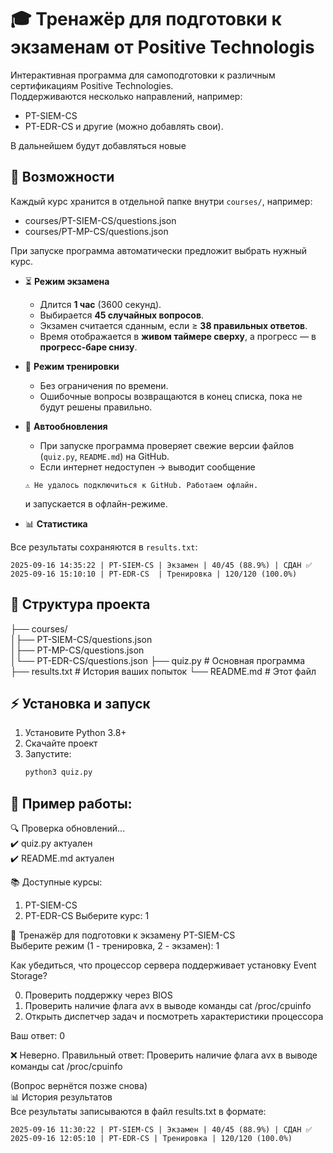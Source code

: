# 🎓 Тренажёр для подготовки к экзаменам от Positive Technologis

Интерактивная программа для самоподготовки к различным сертификациям Positive Technologies.  
Поддерживаются несколько направлений, например:
- PT-SIEM-CS
- PT-EDR-CS
и другие (можно добавлять свои).

В дальнейшем будут добавляться новые

## 🚀 Возможности
Каждый курс хранится в отдельной папке внутри `courses/`, например:

- courses/PT-SIEM-CS/questions.json
- courses/PT-MP-CS/questions.json

При запуске программа автоматически предложит выбрать нужный курс.

- ⏳ **Режим экзамена**
  - Длится **1 час** (3600 секунд).
  - Выбирается **45 случайных вопросов**.
  - Экзамен считается сданным, если ≥ **38 правильных ответов**.
  - Время отображается в **живом таймере сверху**, а прогресс — в **прогресс-баре снизу**.

- 📖 **Режим тренировки**
  - Без ограничения по времени.
  - Ошибочные вопросы возвращаются в конец списка, пока не будут решены правильно.

- 🔄 **Автообновления**
  - При запуске программа проверяет свежие версии файлов (`quiz.py`, `README.md`) на GitHub.
  - Если интернет недоступен → выводит сообщение  
  ```
  ⚠️ Не удалось подключиться к GitHub. Работаем офлайн.
  ```
  и запускается в офлайн-режиме.

- 📊 **Статистика**

 Все результаты сохраняются в `results.txt`:
  ```
  2025-09-16 14:35:22 | PT-SIEM-CS | Экзамен | 40/45 (88.9%) | СДАН ✅
  2025-09-16 15:10:10 | PT-EDR-CS  | Тренировка | 120/120 (100.0%)
  ```

## 📂 Структура проекта

├── courses/               
│├── PT-SIEM-CS/questions.json                       
│├── PT-MP-CS/questions.json                           
│└── PT-EDR-CS/questions.json 
├── quiz.py # Основная программа 
├── results.txt # История ваших попыток 
└── README.md # Этот файл 

## ⚡ Установка и запуск
1. Установите Python 3.8+  
2. Скачайте проект  
3. Запустите:
   ```bash
   python3 quiz.py
   ```

## 📝 Пример работы:

🔍 Проверка обновлений...                 
✔️ quiz.py актуален                   
✔️ README.md актуален

📚 Доступные курсы:
1) PT-SIEM-CS
2) PT-EDR-CS
Выберите курс: 1

📘 Тренажёр для подготовки к экзамену PT-SIEM-CS          
Выберите режим (1 - тренировка, 2 - экзамен): 1

Как убедиться, что процессор сервера поддерживает установку Event Storage?   

   0) Проверить поддержку через BIOS                                
   1) Проверить наличие флага avx в выводе команды cat /proc/cpuinfo
   2) Открыть диспетчер задач и посмотреть характеристики процессора

Ваш ответ: 0

❌ Неверно. Правильный ответ: Проверить наличие флага avx в выводе команды cat /proc/cpuinfo

(Вопрос вернётся позже снова)            
📊 История результатов            
Все результаты записываются в файл results.txt в формате:

```
2025-09-16 11:30:22 | PT-SIEM-CS | Экзамен | 40/45 (88.9%) | СДАН ✅    
2025-09-16 12:05:10 | PT-EDR-CS | Тренировка | 120/120 (100.0%)
```